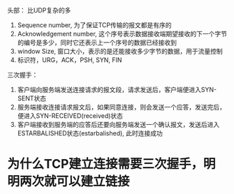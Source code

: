 头部： 比UDP复杂的多
  1. Sequence number, 为了保证TCP传输的报文都是有序的
  2. Acknowledgement number, 这个序号表示数据接收端期望接收的下一个字节的编号是多少，同时它还表示上一个序号的数据已经接收到
  3. window Size, 窗口大小，表示的是还能接收多少字节的数据，用于流量控制
  4. 标识符，URG，ACK，PSH, SYN, FIN

三次握手： 
  1. 客户端向服务端发送连接请求的报文段，请求发送后，客户端便进入SYN-SENT状态
  2. 服务端接收连接请求报文后，如果同意连接，则会发送一个应答，发送完后，便进入SYN-RECEIVED(received)状态
  3. 客户端接收到服务端的应答后还要向服务端发送一个确认报文，发送后进入ESTARBALISHED状态(estarbalished), 此时连接成功


# 为什么TCP建立连接需要三次握手，明明两次就可以建立链接


